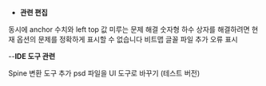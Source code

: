 

- **관련 편집**

동시에 anchor 수치와 left top 값 미루는 문제 해결
숫자형 하수 상자를 해결하려면 현재 옵션의 문제를 정확하게 표시할 수 없습니다
비트맵 글꼴 파일 추가 오류 표시

--**IDE 도구 관련**

Spine 변환 도구 추가
psd 파일을 UI 도구로 바꾸기 (테스트 버전)






